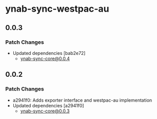 # ynab-sync-westpac-au

## 0.0.3

### Patch Changes

- Updated dependencies [bab2e72]
  - ynab-sync-core@0.0.4

## 0.0.2

### Patch Changes

- a2941f0: Adds exporter interface and westpac-au implementation
- Updated dependencies [a2941f0]
  - ynab-sync-core@0.0.3
